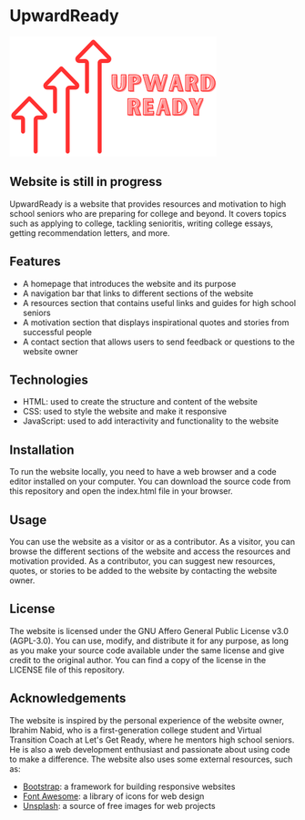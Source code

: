 # UpwardReady

![Getting Started](images/UpwardReadyLogoCloseUp.png)

## Website is still in progress

UpwardReady is a website that provides resources and motivation to high school seniors who are preparing for college and beyond. It covers topics such as applying to college, tackling senioritis, writing college essays, getting recommendation letters, and more.

## Features

- A homepage that introduces the website and its purpose
- A navigation bar that links to different sections of the website
- A resources section that contains useful links and guides for high school seniors
- A motivation section that displays inspirational quotes and stories from successful people
- A contact section that allows users to send feedback or questions to the website owner

## Technologies

- HTML: used to create the structure and content of the website
- CSS: used to style the website and make it responsive
- JavaScript: used to add interactivity and functionality to the website

## Installation

To run the website locally, you need to have a web browser and a code editor installed on your computer. You can download the source code from this repository and open the index.html file in your browser.

## Usage

You can use the website as a visitor or as a contributor. As a visitor, you can browse the different sections of the website and access the resources and motivation provided. As a contributor, you can suggest new resources, quotes, or stories to be added to the website by contacting the website owner.

## License

The website is licensed under the GNU Affero General Public License v3.0 (AGPL-3.0). You can use, modify, and distribute it for any purpose, as long as you make your source code available under the same license and give credit to the original author. You can find a copy of the license in the LICENSE file of this repository.

## Acknowledgements

The website is inspired by the personal experience of the website owner, Ibrahim Nabid, who is a first-generation college student and Virtual Transition Coach at Let's Get Ready, where he mentors high school seniors. He is also a web development enthusiast and passionate about using code to make a difference. The website also uses some external resources, such as:

- [Bootstrap](https://getbootstrap.com/): a framework for building responsive websites
- [Font Awesome](https://fontawesome.com/): a library of icons for web design
- [Unsplash](https://unsplash.com/): a source of free images for web projects
